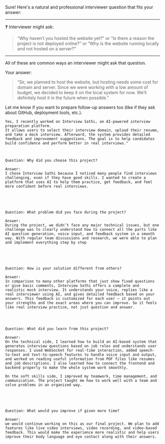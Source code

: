 

Sure! Here's a natural and professional interviewer question that fits your answer:


---

❓ Interviewer might ask:

> “Why haven’t you hosted the website yet?”
or
“Is there a reason the project is not deployed online?”
or
“Why is the website running locally and not hosted on a server?”




---

All of these are common ways an interviewer might ask that question.

Your answer:

> “Sir, we planned to host the website, but hosting needs some cost for domain and server. Since we were working with a low amount of budget, we decided to keep it on the local system for now. We’ll definitely host it in the future when possible.”



Let me know if you want to prepare follow-up answers too (like if they ask about GitHub, deployment tools, etc.).






```
Yes, I recently worked on Interview Sathi, an AI-powered interview preparation platform.
It allows users to select their interview domain, upload their resume, and take a mock interview. Afterward, the system provides detailed feedback and improvement suggestions. The goal is to help candidates build confidence and perform better in real interviews."



Question: Why did you choose this project?

Answer:
I chose Interview Sathi because I noticed many people find interviews challenging, even if they have good skills. I wanted to create a platform that uses AI to help them practice, get feedback, and feel more confident before real interviews.





Question: What problem did you face during the project?

Answer:
During the project, we didn’t face any major technical issues, but one challenge was to clearly understand how to connect all the parts like AI question generation, voice input, and feedback system in a smooth way. With regular team discussions and research, we were able to plan and implement everything step by step





Question: How is your solution different from others?

Answer:
In comparison to many other platforms that just show fixed questions or give basic comments, Interview Sathi offers a complete and realistic mock interview. It understands your voice, replies like a real interviewer using AI, and gives detailed feedback based on your answers. This feedback is customized for each user — it points out your strengths and the exact areas where you can improve. So it feels like real interview practice, not just question and answer.




Question: What did you learn from this project?

Answer:
On the technical side, I learned how to build an AI-based system that generates interview questions based on job roles and understands user responses. I used WebSocket for real-time interaction, added speech-to-text and text-to-speech features to handle voice input and output, and worked on reading useful information from PDF files like resumes and job descriptions. I also learned how to connect the frontend and backend properly to make the whole system work smoothly.

On the soft skills side, I improved my teamwork, time management, and communication. The project taught me how to work well with a team and solve problems in an organized way.





Question: What would you improve if given more time?

Answer:
we would continue working on this as our final project. We plan to add features like live video interviews, video recording, and video-based feedback. This would make the experience more realistic and help users improve their body language and eye contact along with their answers.


```
